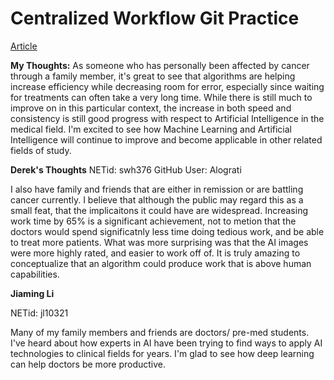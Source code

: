 # Centralized Workflow Git Practice
[Article](https://www.sciencedaily.com/releases/2022/08/220824152208.htm)

**My Thoughts:**
As someone who has personally been affected by cancer through a family member, it's great to see that algorithms are helping increase efficiency while decreasing room for error, especially since waiting for treatments can often take a very long time. While there is still much to improve on in this particular context, the increase in both speed and consistency is still good progress with respect to Artificial Intelligence in the medical field. I'm excited to see how Machine Learning and Artificial Intelligence will continue to improve and become applicable in other related fields of study.

**Derek's Thoughts** 
NETid: swh376
GitHub User: Alograti

I also have family and friends that are either in remission or are battling cancer currently. I believe that although the public may regard this as a small feat, that the implicaitons it could have are widespread. Increasing work time by 65% is a significant achievement, not to metion that the doctors would spend significatnly less time doing tedious work, and be able to treat more patients. What was more surprising was that the AI images were more highly rated, and easier to work off of. It is truly amazing to conceptualize that an algorithm could produce work that is above human capabilities.


**Jiaming Li**

NETid: jl10321

Many of my family members and friends are doctors/ pre-med students. I've heard about how experts in AI have been trying to find ways to apply AI technologies to clinical fields for years. I'm glad to see how deep learning can help doctors be more productive. 
